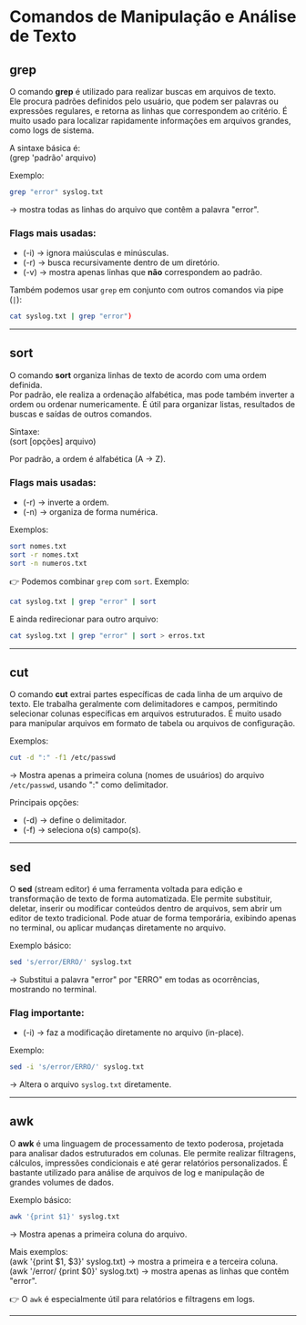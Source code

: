 # Comandos de Manipulação e Análise de Texto

## grep
O comando **grep** é utilizado para realizar buscas em arquivos de texto.  
Ele procura padrões definidos pelo usuário, que podem ser palavras ou expressões regulares, e retorna as linhas que correspondem ao critério. É muito usado para localizar rapidamente informações em arquivos grandes, como logs de sistema.  

A sintaxe básica é:  
(grep 'padrão' arquivo)  

Exemplo:  

```bash
grep "error" syslog.txt
```
→ mostra todas as linhas do arquivo que contêm a palavra "error".  

### Flags mais usadas:
- (-i) → ignora maiúsculas e minúsculas.  
- (-r) → busca recursivamente dentro de um diretório.  
- (-v) → mostra apenas linhas que **não** correspondem ao padrão.  

Também podemos usar `grep` em conjunto com outros comandos via pipe (`|`):  

```bash
cat syslog.txt | grep "error")  
```

---

## sort
O comando **sort** organiza linhas de texto de acordo com uma ordem definida.  
Por padrão, ele realiza a ordenação alfabética, mas pode também inverter a ordem ou ordenar numericamente. É útil para organizar listas, resultados de buscas e saídas de outros comandos.  

Sintaxe:  
(sort [opções] arquivo)  

Por padrão, a ordem é alfabética (A → Z).  

### Flags mais usadas:
- (-r) → inverte a ordem.  
- (-n) → organiza de forma numérica.  

Exemplos:  
```bash
sort nomes.txt  
sort -r nomes.txt  
sort -n numeros.txt 
```

👉 Podemos combinar `grep` com `sort`. Exemplo:  

```bash
cat syslog.txt | grep "error" | sort
```

E ainda redirecionar para outro arquivo:  

```bash
cat syslog.txt | grep "error" | sort > erros.txt  
```

---

## cut
O comando **cut** extrai partes específicas de cada linha de um arquivo de texto. Ele trabalha geralmente com delimitadores e campos, permitindo selecionar colunas específicas em arquivos estruturados. É muito usado para manipular arquivos em formato de tabela ou arquivos de configuração.

Exemplos:  

```bash
cut -d ":" -f1 /etc/passwd
```
→ Mostra apenas a primeira coluna (nomes de usuários) do arquivo `/etc/passwd`, usando ":" como delimitador.  

Principais opções:  
- (-d) → define o delimitador.  
- (-f) → seleciona o(s) campo(s).  

---

## sed
O **sed** (stream editor) é uma ferramenta voltada para edição e transformação de texto de forma automatizada. Ele permite substituir, deletar, inserir ou modificar conteúdos dentro de arquivos, sem abrir um editor de texto tradicional. Pode atuar de forma temporária, exibindo apenas no terminal, ou aplicar mudanças diretamente no arquivo.  

Exemplo básico:  

```bash
sed 's/error/ERRO/' syslog.txt
```

→ Substitui a palavra "error" por "ERRO" em todas as ocorrências, mostrando no terminal.  

### Flag importante:
- (-i) → faz a modificação diretamente no arquivo (in-place).  

Exemplo:  

```bash
sed -i 's/error/ERRO/' syslog.txt   
```
→ Altera o arquivo `syslog.txt` diretamente.

---

## awk
O **awk** é uma linguagem de processamento de texto poderosa, projetada para analisar dados estruturados em colunas. Ele permite realizar filtragens, cálculos, impressões condicionais e até gerar relatórios personalizados. É bastante utilizado para análise de arquivos de log e manipulação de grandes volumes de dados.  

Exemplo básico:  

```bash
awk '{print $1}' syslog.txt 
```
→ Mostra apenas a primeira coluna do arquivo.  

Mais exemplos:  
(awk '{print $1, $3}' syslog.txt) → mostra a primeira e a terceira coluna.  
(awk '/error/ {print $0}' syslog.txt) → mostra apenas as linhas que contêm "error".  

👉 O `awk` é especialmente útil para relatórios e filtragens em logs.  

---
